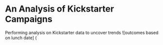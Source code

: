 # An Analysis of Kickstarter Campaigns
Performing analysis on Kickstarter data to uncover trends
![outcomes based on lunch date] (
